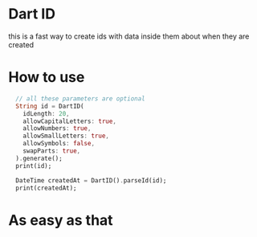 # Dart ID
this is a fast way to create ids with data inside them about when they are created

# How to use
```dart
  // all these parameters are optional
  String id = DartID(
    idLength: 20,
    allowCapitalLetters: true,
    allowNumbers: true,
    allowSmallLetters: true,
    allowSymbols: false,
    swapParts: true,
  ).generate();
  print(id);

  DateTime createdAt = DartID().parseId(id);
  print(createdAt);

```

# As easy as that
